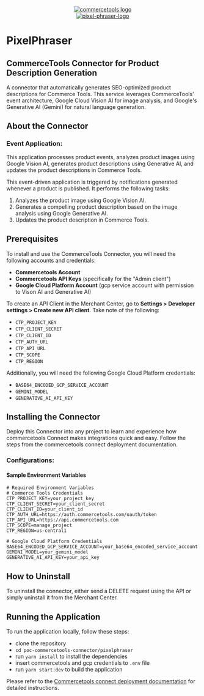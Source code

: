 <p align="center">
  <a href="https://commercetools.com/">
    <img alt="commercetools logo" src="https://unpkg.com/@commercetools-frontend/assets/logos/commercetools_primary-logo_horizontal_RGB.png">
  </a></br>
  <a href="https://pixelphraser-ct-connector.s3.us-east-1.amazonaws.com/PixelPhraser.jpeg">
    <img alt="pixel-phraser-logo" src="https://pixelphraser-ct-connector.s3.us-east-1.amazonaws.com/PixelPhraser.jpeg">
  </a><br>
</p>

# PixelPhraser
## CommerceTools Connector for Product Description Generation
A connector that automatically generates SEO-optimized product descriptions for Commerce Tools. This service leverages CommerceTools' event architecture, Google Cloud Vision AI for image analysis, and Google's Generative AI (Gemini) for natural language generation.

## About the Connector
### Event Application: 
This application processes product events, analyzes product images using Google Vision AI, generates product descriptions using Generative AI, and updates the product descriptions in Commerce Tools.

This event-driven application is triggered by notifications generated whenever a product is published. It performs the following tasks:

1. Analyzes the product image using Google Vision AI.
2. Generates a compelling product description based on the image analysis using Google Generative AI.
3. Updates the product description in Commerce Tools.

## Prerequisites
To install and use the CommerceTools Connector, you will need the following accounts and credentials:
- **Commercetools Account**
- **Commercetools API Keys** (specifically for the "Admin client")
- **Google Cloud Platform Account** (gcp service account with permission to Vison AI and Generative AI)

To create an API Client in the Merchant Center, go to **Settings > Developer settings > Create new API client**. Take note of the following:

- `CTP_PROJECT_KEY`
- `CTP_CLIENT_SECRET`
- `CTP_CLIENT_ID`
- `CTP_AUTH_URL`
- `CTP_API_URL`
- `CTP_SCOPE`
- `CTP_REGION`

Additionally, you will need the following Google Cloud Platform credentials:
- `BASE64_ENCODED_GCP_SERVICE_ACCOUNT`
- `GEMINI_MODEL`
- `GENERATIVE_AI_API_KEY`

## Installing the Connector
Deploy this  Connector into any project to learn and experience how commercetools Connect makes integrations quick and easy. Follow the steps from the commercetools connect deployment documentation.

### Configurations:
#### Sample Environment Variables
  ```env
# Required Environment Variables
# Commerce Tools Credentials
CTP_PROJECT_KEY=your_project_key
CTP_CLIENT_SECRET=your_client_secret
CTP_CLIENT_ID=your_client_id
CTP_AUTH_URL=https://auth.commercetools.com/oauth/token
CTP_API_URL=https://api.commercetools.com
CTP_SCOPE=manage_project
CTP_REGION=us-central1

# Google Cloud Platform Credentials
BASE64_ENCODED_GCP_SERVICE_ACCOUNT=your_base64_encoded_service_account
GEMINI_MODEL=your_gemini_model
GENERATIVE_AI_API_KEY=your_api_key
```

## How to Uninstall
To uninstall the connector, either send a DELETE request using the API or simply uninstall it from the Merchant Center.

## Running the Application
To run the application locally, follow these steps:
* clone the repository
* `cd poc-commercetools-connector/pixelphraser`
* run `yarn install` to install the dependencies
* insert commercetools and gcp credentials to `.env` file
* run `ỳarn start:dev` to build the application

Please refer to the [Commercetools connect deployment documentation](https://docs.commercetools.com/deployment) for detailed instructions.